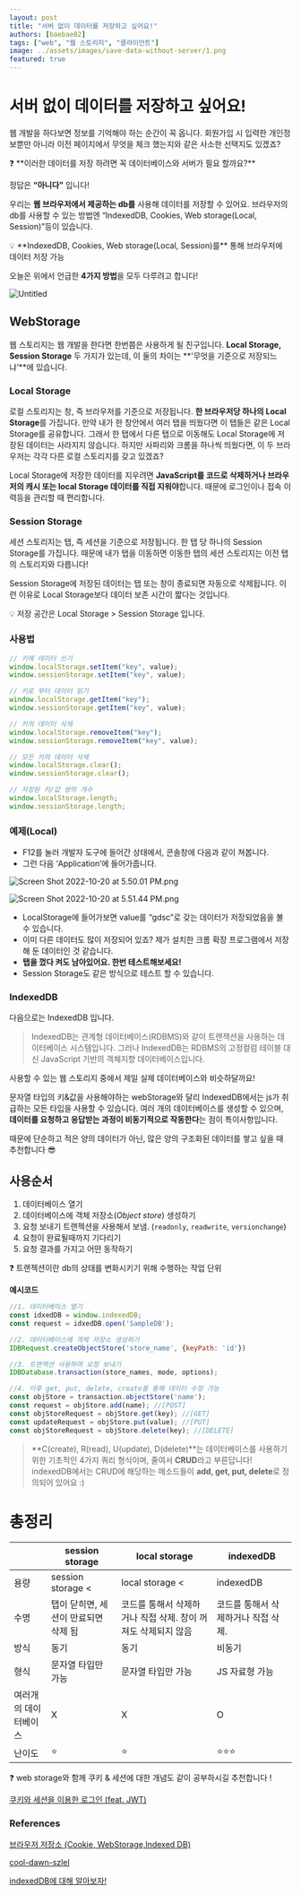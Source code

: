 ```yaml
---
layout: post
title: "서버 없이 데이터를 저장하고 싶어요!"
authors: [baebae02]
tags: ["web", "웹 스토리지", "클라이언트"]
image: ../assets/images/save-data-without-server/1.png
featured: true
---
```


# 서버 없이 데이터를 저장하고 싶어요!

웹 개발을 하다보면 정보를 기억해야 하는 순간이 꼭 옵니다. 회원가입 시 입력한 개인정보뿐만 아니라 이전 페이지에서 무엇을 체크 했는지와 같은 사소한 선택지도 있겠죠? 

<aside>
❓ **이러한 데이터를 저장 하려면 꼭 데이터베이스와 서버가 필요 할까요?**

</aside>

정답은 **“아니다”** 입니다!

우리는 **웹 브라우저에서 제공하는 db를** 사용해 데이터를 저장할 수 있어요. 브라우저의 db를 사용할 수 있는 방법엔 “IndexedDB, Cookies, Web storage(Local, Session)”등이 있습니다.

<aside>
💡 **IndexedDB, Cookies, Web storage(Local, Session)를** 통해 브라우저에 데이터 저장 가능

</aside>

오늘은 위에서 언급한 **4가지 방법**을 모두 다루려고 합니다! 

![Untitled](%E1%84%89%E1%85%A5%E1%84%87%E1%85%A5%20%E1%84%8B%E1%85%A5%E1%86%B9%E1%84%8B%E1%85%B5%20%E1%84%83%E1%85%A6%E1%84%8B%E1%85%B5%E1%84%90%E1%85%A5%E1%84%85%E1%85%B3%E1%86%AF%20%E1%84%8C%E1%85%A5%E1%84%8C%E1%85%A1%E1%86%BC%E1%84%92%E1%85%A1%E1%84%80%E1%85%A9%20%E1%84%89%E1%85%B5%E1%87%81%E1%84%8B%E1%85%A5%E1%84%8B%E1%85%AD!%207ba1a244d14441f0993db59da69b8501/Untitled.jpeg)

## WebStorage

웹 스토리지는 웹 개발을 한다면 한번쯤은 사용하게 될 친구입니다. **Local Storage, Session Storage** 두 가지가 있는데, 이 둘의 차이는 **'무엇을 기준으로 저장되느냐’**에 있습니다. 

### Local Storage

로컬 스토리지는 창, 즉 브라우저를 기준으로 저장됩니다. **한 브라우저당 하나의 Local Storage**를 가집니다. 만약 내가 한 창안에서 여러 탭을 띄웠다면 이 탭들은 같은 Local Storage를 공유합니다. 그래서 한 탭에서 다른 탭으로 이동해도 Local Storage에 저장된 데이터는 사라지지 않습니다. 하지만 사파리와 크롬을 하나씩 띄웠다면, 이 두 브라우저는 각각 다른 로컬 스토리지를 갖고 있겠죠? 

Local Storage에 저장한 데이터를 지우려면 **JavaScript를 코드로 삭제하거나 브라우저의 캐시 또는 local Storage 데이터를 직접 지워야**합니다. 때문에 로그인이나 접속 이력등을 관리할 때 편리합니다. 


### Session Storage

세션 스토리지는 탭, 즉 세션을 기준으로 저장됩니다. 한 탭 당 하나의 Session Storage를 가집니다. 때문에 내가 탭을 이동하면 이동한 탭의 세션 스토리지는 이전 탭의 스토리지와 다릅니다! 

Session Storage에 저장된 데이터는 탭 또는 창이 종료되면 자동으로 삭제됩니다. 이런 이유로 Local Storage보다 데이터 보존 시간이 짧다는 것입니다. 

<aside>
💡 저장 공간은 Local Storage > Session Storage 입니다.

</aside>

### 사용법

```jsx
// 키에 데이터 쓰기
window.localStorage.setItem("key", value);
window.sessionStorage.setItem("key", value);

// 키로 부터 데이터 읽기
window.localStorage.getItem("key");
window.sessionStorage.getItem("key", value);

// 키의 데이터 삭제
window.localStorage.removeItem("key");
window.sessionStorage.removeItem("key", value);

// 모든 키의 데이터 삭제
window.localStorage.clear();
window.sessionStorage.clear();

// 저장된 키/값 쌍의 개수
window.localStorage.length;
window.sessionStorage.length;
```

### 예제(Local)

- F12를 눌러 개발자 도구에 들어간 상태에서, 콘솔창에 다음과 같이 쳐봅니다.
- 그런 다음 ‘Application’에 들어가줍니다.

![Screen Shot 2022-10-20 at 5.50.01 PM.png](%E1%84%89%E1%85%A5%E1%84%87%E1%85%A5%20%E1%84%8B%E1%85%A5%E1%86%B9%E1%84%8B%E1%85%B5%20%E1%84%83%E1%85%A6%E1%84%8B%E1%85%B5%E1%84%90%E1%85%A5%E1%84%85%E1%85%B3%E1%86%AF%20%E1%84%8C%E1%85%A5%E1%84%8C%E1%85%A1%E1%86%BC%E1%84%92%E1%85%A1%E1%84%80%E1%85%A9%20%E1%84%89%E1%85%B5%E1%87%81%E1%84%8B%E1%85%A5%E1%84%8B%E1%85%AD!%207ba1a244d14441f0993db59da69b8501/Screen_Shot_2022-10-20_at_5.50.01_PM.png)

![Screen Shot 2022-10-20 at 5.51.44 PM.png](%E1%84%89%E1%85%A5%E1%84%87%E1%85%A5%20%E1%84%8B%E1%85%A5%E1%86%B9%E1%84%8B%E1%85%B5%20%E1%84%83%E1%85%A6%E1%84%8B%E1%85%B5%E1%84%90%E1%85%A5%E1%84%85%E1%85%B3%E1%86%AF%20%E1%84%8C%E1%85%A5%E1%84%8C%E1%85%A1%E1%86%BC%E1%84%92%E1%85%A1%E1%84%80%E1%85%A9%20%E1%84%89%E1%85%B5%E1%87%81%E1%84%8B%E1%85%A5%E1%84%8B%E1%85%AD!%207ba1a244d14441f0993db59da69b8501/Screen_Shot_2022-10-20_at_5.51.44_PM.png)

- LocalStorage에 들어가보면 value를 “gdsc”로 갖는 데이터가 저장되었음을 볼 수 있습니다.
- 이미 다른 데이터도 많이 저장되어 있죠? 제가 설치한 크롬 확장 프로그램에서 저장해 둔 데이터인 것 같습니다.
- **탭을 껐다 켜도 남아있어요. 한번 테스트해보세요!**
- Session Storage도 같은 방식으로 테스트 할 수 있습니다.

### IndexedDB

다음으로는 IndexedDB 입니다. 

> IndexedDB는 관계형 데이터베이스(RDBMS)와 같이 트랜잭션을 사용하는 데이터베이스 시스템입니다. 그러나 IndexedDB는 RDBMS의 고정컬럼 테이블 대신 JavaScript 기반의 객체지향 데이터베이스입니다.
> 

사용할 수 있는 웹 스토리지 중에서 제일 실제 데이터베이스와 비슷하달까요! 

문자열 타입의 키&값을 사용해야하는 webStorage와 달리 IndexedDB에서는 js가 취급하는 모든 타입을 사용할 수 있습니다. 여러 개의 데이터베이스를 생성할 수 있으며, **데이터를 요청하고 응답받는 과정이 비동기적으로 작동한다**는 점이 특이사항입니다. 

때문에 단순하고 적은 양의 데이터가 아닌, 많은 양의 구조화된 데이터를 쌓고 싶을 때 추천합니다 😎

## ****************사용순서****************

1. 데이터베이스 열기
2. 데이터베이스에 객체 저장소(*Object store*) 생성하기
3. 요청 보내기
트랜젝션을 사용해서 보냄. (`readonly`, `readwrite`, `versionchange`)
4. 요청이 완료될때까지 기다리기
5. 요청 결과를 가지고 어떤 동작하기

<aside>
❓ 트랜젝션이란 db의 상태를 변화시키기 위해 수행하는 작업 단위

</aside>

**예시코드**

```jsx
//1. 데이터베이스 열기
const idxedDB = window.indexedDB;
const request = idxedDB.open('SampleDB');

//2. 데이터베이스에 객체 저장소 생성하기
IDBRequest.createObjectStore('store_name', {keyPath: 'id'})

//3. 트랜젝션 사용하여 요청 보내기
IDBDatabase.transaction(store_names, mode, options);

//4. 이후 get, put, delete, create를 통해 데이터 수정 가능
const objStore = transaction.objectStore('name');
const request = objStore.add(name); //[POST]
const objStoreRequest = objStore.get(key); //[GET]
const updateRequest = objStore.put(value); //[PUT]
const objStoreRequest = objStore.delete(key); //[DELETE]
```

> **C(create), R(read), U(update), D(delete)**는 데이터베이스를 사용하기 위한 기초적인 4가지 쿼리 형식이며, 줄여서 **CRUD**라고 부른답니다!
indexedDB에서는 CRUD에 해당하는 메소드들이 **add, get, put, delete**로 정의되어 있어요 :)
> 

# 총정리

|  | session storage | local storage | indexedDB |
| --- | --- | --- | --- |
| 용량 | session storage < | local storage < | indexedDB |
| 수명 | 탭이 닫히면, 세션이 만료되면 삭제 됨 | 코드를 통해서 삭제하거나 직접 삭제. 창이 꺼져도 삭제되지 않음 | 코드를 통해서 삭제하거나 직접 삭제. |
| 방식 | 동기 | 동기 | 비동기 |
| 형식 | 문자열 타입만 가능 | 문자열 타입만 가능 | JS 자료형 가능 |
| 여러개의 데이터베이스 | X | X | O |
| 난이도 | ⭐️ | ⭐️ | ⭐️⭐️⭐️ |

<aside>
❓ web storage와 함께 쿠키 & 세션에 대한 개념도 같이 공부하시길 추천합니다 !

</aside>

[쿠키와 세션을 이용한 로그인 (feat. JWT)](https://gdsc-university-of-seoul.github.io/Login-using-cookie-and-session/)

### References

[브라우저 저장소 (Cookie, WebStorage,Indexed DB)](https://velog.io/@yebb/%EB%B8%8C%EB%9D%BC%EC%9A%B0%EC%A0%80-%EC%A0%80%EC%9E%A5%EC%86%8C-Cookie-WebStorageIndexed-DB)

[cool-dawn-szlel](https://codesandbox.io/s/cool-dawn-szlel?file=/src/App.vue)

[indexedDB에 대해 알아보자!](https://mong-blog.tistory.com/entry/indexedDB%EC%97%90-%EB%8C%80%ED%95%B4-%EC%95%8C%EC%95%84%EB%B3%B4%EC%9E%90)
